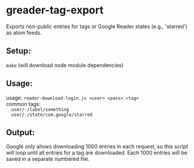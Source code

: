 # greader-tag-export

Exports non-public entries for tags or Google Reader states (e.g., 'starred') as atom feeds.

## Setup:
`make`
 (will download node module dependencies)

## Usage:
usage: `reader-download-login.js <user> <pass> <tag>`<br>
 common tags:<br>
`  user/-/label/something`<br>
`  user/-/state/com.google/starred`<br>

## Output:
Google only allows downloading 1000 entries in each request, so this script will loop until all entries for a tag are downloaded.  Each 1000 entries will be saved in a separate numbered file.
